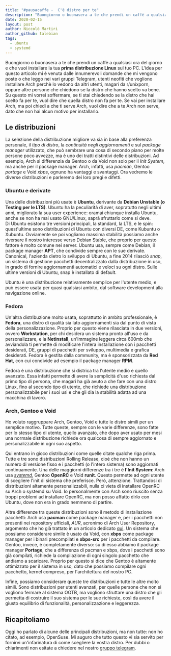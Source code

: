 ```yaml
---
title: "#pausacaffe -  C'è distro per te"
description: "Buongiorno o buonasera a te che prendi un caffè a qualsiasi ora del giorno e che vuoi installare la tua.."
date: 2020-02-15
layout: post
author: Niccolò Martiri
author_github: talebian
tags:
  - ubuntu  
  - systemd
---
```

Buongiorno o buonasera a te che prendi un caffè a qualsiasi ora del giorno e che vuoi installare la tua **prima distribuzione Linux** sul tuo PC. L'idea per questo articolo mi è venuta dalle innumerevoli domande che mi vengono poste o che leggo nei vari gruppi Telegram, utenti neofiti che vogliono installare Arch perchè lo vedono da altri utenti, magari da r/unixporn, oppure altre persone che chiedono se la distro che hanno scelto va bene.<br>
Su questo mi vorrei soffermare, se ti stai chiedendo se la distro che hai scelto fa per te, vuol dire che quella distro non fa per te. Se vai per installare Arch, ma poi chiedi a che ti serve Arch, vuol dire che a te Arch non serve, dato che non hai alcun motivo per installarlo.

## Le distribuzioni

La selezione della distribuzione migliore va sia in base alla preferenza personale, il *tipo di distro*, la *continuità negli aggiornamenti* e sul *package manager* utilizzato, che può sembrare una cosa di secondo piano per molte persone poco avvezze, ma è uno dei tratti distintivi delle distribuzioni. Ad esempio, Arch si differenzia da Gentoo o da Void non solo per il *Init System*, ma anche per il package manager. Arch, infatti, usa *pacman*, Gentoo *portage* e Void *xbps*, ognuno ha vantaggi e svantaggi.
Ora vedremo le diverse distribuzioni e parleremo dei loro pregi e difetti.

### Ubuntu e derivate

Una delle distribuzioni più usate è **Ubuntu**, derivante da **Debian Unstable (o Testing per le LTS)**. Ubuntu ha la peculiarità di aver, sopratutto negli ultimi anni, migliorato la sua user experience: oramai chiunque installa Ubuntu, anche se non ha mai usato GNU/Linux, saprà sfruttarlo come si deve.<br>
Di Ubuntu esistono tre versioni principali, la standard, la LTS, e le spin: quest'ultime sono distribuzioni di Ubuntu con diversi DE, come Kubuntu o Xubuntu. Ovviamente se poi vogliamo massima stabilità possiamo anche riversare il nostro interesse verso Debian Stable, che proprio per questo fattore è molto comune nei server. Ubuntu usa, sempre come Debian, il package manager **APT**, che condivide sempre con le sue derivate.<br>
Canonical, l'azienda dietro lo sviluppo di Ubuntu, a fine 2014 rilasciò _snap_, un sistema di gestione pacchetti decentralizzato dalla distribuzione in uso, in grado di fornire aggiornamenti automatici e veloci su ogni distro. Sulle ultime versioni di Ubuntu, snap è installato di default.

Ubuntu è una distribuzione relativamente semplice per l'utente medio, e può essere usata per quasi qualsiasi ambito, dal software development alla navigazione online.

### Fedora

Un'altra distribuzione molto usata, soprattutto in ambito professionale, è **Fedora**, una distro di qualità sia lato aggiornamenti sia dal punto di vista della personalizzazione. Proprio per questo viene rilasciata in due versioni, ovvero **Workstation**, per chi desidera un sistema pronto all'uso e da personalizzare, e la **Netinstall**, un'immagine leggera circa 600mb che avviandola ti permette di modificare l'intera installazione con i pacchetti desiderati, DE, gruppi di pacchetti per sviluppo, multimedia e grafica desiderati. Fedora è gestita dalla community, ma è sponsorizzata da **Red Hat**, con cui condivide ad esempio il package manager **RPM**.

Fedora è una distribuzione che si districa tra l'utente medio e quello avanzato. Essa infatti permette di avere la semplicità d'uso richiesta dal primo tipo di persona, che magari ha già avuto a che fare con una distro Linux, fino al secondo tipo di utente, che richiede una distribuzione personalizzabile per i suoi usi e che gli dia la stabilità adatta ad una macchina di lavoro.

### Arch, Gentoo e Void

Ho voluto raggruppare Arch, Gentoo, Void e tutte le distro simili per un semplice motivo. Tutte queste, sempre con le varie differenze, sono fatte per lo stesso tipo di utente, quello avanzato, che dopo aver usato per mesi una normale distribuzione richiede ora qualcosa di sempre aggiornato e personalizzabile in ogni suo aspetto.<br>

Qui entrano in gioco distribuzioni come quelle citate qualche riga prima. Tutte e tre sono distribuzioni Rolling Release, cioè che non hanno un numero di versione fisso e i pacchetti (o l'intero sistema) sono aggiornati continuamente. Una delle maggiorni differenze tra i tre è **l'Init System**: Arch usa *<a href="https://linuxhub.it/articles/howto-introduzione-a-systemd">systemd</a>*, Gentoo **OpenRC** e Void **runit**. Questo permette ad ogni utente di scegliere l'init di sistema che preferisce. Però, attenzione. Trattandosi di distribuzioni altamente personalizzabili, nulla ci vieta di installare OpenRC su Arch o systemd su Void. Io personalmente con Arch sono riuscito senza troppi problemi ad installare OpenRC, ma non posso affatto dirlo con Ubuntu, dove non era in grado nemmeno di partire.<br>

Altre differenze tra queste distribuzioni sono il metodo di installazione pacchetti: Arch usa **pacman** come package manager e, per i pacchetti non presenti nei repository ufficiali, *AUR*, acronimo di Arch User Repository, argomento che ho già trattato in un articolo dedicato <a href="https://linuxhub.it/articles/howto-introduzione-alla-aur-e-aur-helper">qui</a>. Un sistema che possiamo considerare simile è usato da Void, con **xbps** come package manager per i binari precompilati e **xbps-src** per i pacchetti da compilare. Gentoo, invece, è completamente diverso: su di esso abbiamo il package manager **Portage**, che a differenza di pacman e xbps, dove i pacchetti sono già compilati, richiede la compilazione di ogni singolo pacchetto che andiamo a scaricare. Proprio per questo si dice che Gentoo è altamente ottimizzato per il sistema in uso, dato che possiamo compilare ogni pacchetto, kernel compreso, per l'architettura del nostro PC.

Infine, possiamo considerare queste tre distribuzioni e tutte le altre molto simili. Sono distribuzioni per utenti avanzati, per quelle persone che non si vogliono fermare al sistema OOTB, ma vogliono sfruttare una distro che gli permetta di costruire il suo sistema per le sue richieste, così da avere il giusto equilibrio di funzionalità, personalizzazione e leggerezza.

## Ricapitoliamo

Oggi ho parlato di alcune delle principali distribuzioni, ma non tutte: non ho citato, ad esempio, OpenSuse. Mi auguro che tutto questo vi sia servito per fornirvi un'infarinatura di come scegliere la vostra distro.
Per dubbi o chiarimenti non esitate a chiedere nel nostro <a href="https://t.me/linuxpeople">gruppo telegram</a>.